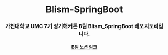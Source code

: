 <div align=center>

# Blism-SpringBoot

### 가천대학교 UMC 7기 장기해커톤 B팀 Blism_SpringBoot 레포지토리입니다.
#### [B팀 노션 링크](https://makeus-challenge.notion.site/B-b2b1ba8361ff437fb353d5d36f4cb37a?pvs=4)

<br/>
